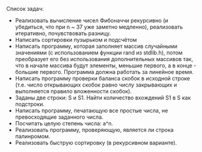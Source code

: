 Список задач:
  * Реализовать вычисление чисел Фибоначчи рекурсивно (и убедиться, что при n ~ 37 уже заметно медленно), реализовать итеративно, почувствовать разницу.
  * Написать сортировки пузырьком и подсчётом
  * Написать программу, которая заполняет массив случайными значениями (с использованием функции rand из stdlib.h), потом преобразует его без использования дополнительных массивов так, что в начале массива будут элементы, меньшие первого, а в конце - большие первого. Программа должна работать за линейное время.
  * Написать программу проверки баланса скобок в исходной строке (т.е. число открывающих скобок равно числу закрывающих и выполняется правило вложенности скобок).
  * Заданы две строки: S и S1. Найти количество вхождений S1 в S как подстроки.
  * Написать программу, печатающую все простые числа, не превосходящие заданного числа.
  * Посчитать целую степень числа: a^n.
  * Реализовать программу, проверяющую, является ли строка палинромом.
  * Реализовать быструю сортировку (в рекурсивном варианте).